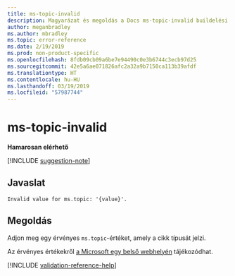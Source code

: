 ```yaml
---
title: ms-topic-invalid
description: Magyarázat és megoldás a Docs ms-topic-invalid buildelési problémájára
author: meganbradley
ms.author: mbradley
ms.topic: error-reference
ms.date: 2/19/2019
ms.prod: non-product-specific
ms.openlocfilehash: 8fdb09cb09a6be7e94490c0e3b6744c3ecb97d25
ms.sourcegitcommit: 42e5a6ae071826afc2a32a9b7150ca113b39afdf
ms.translationtype: HT
ms.contentlocale: hu-HU
ms.lasthandoff: 03/19/2019
ms.locfileid: "57987744"
---
```

# <a name="ms-topic-invalid"></a>ms-topic-invalid

**Hamarosan elérhető**

[!INCLUDE [suggestion-note](includes/suggestion-note.md)]

## <a name="suggestion"></a>Javaslat

`Invalid value for ms.topic: '{value}'.`

## <a name="resolution"></a>Megoldás

Adjon meg egy érvényes `ms.topic`-értéket, amely a cikk típusát jelzi.

Az érvényes értékekről [a Microsoft egy belső webhelyén](https://docsmetadatatool.azurewebsites.net/allowlists) tájékozódhat.

<!--make sure to add this file to your includes folder and verify the path-->
[!INCLUDE [validation-reference-help](includes/validation-reference-help.md)]
